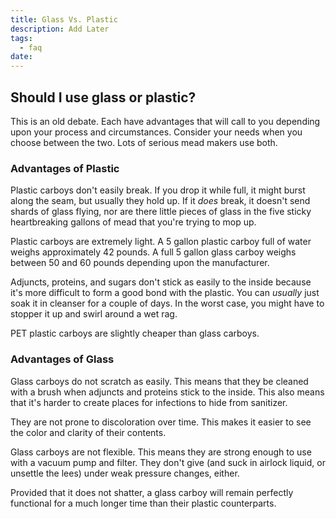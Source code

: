 ```yaml
---
title: Glass Vs. Plastic
description: Add Later
tags:
  - faq
date:
---
```


## Should I use glass or plastic?

This is an old debate. Each have advantages that will call to you depending upon your process and circumstances.
Consider your needs when you choose between the two. Lots of serious mead makers use both.

### Advantages of Plastic

Plastic carboys don't easily break. If you drop it while full, it might burst along the seam, but usually they hold up.
If it _does_ break, it doesn't send shards of glass flying, nor are there little pieces of glass in the five sticky
heartbreaking gallons of mead that you're trying to mop up.

Plastic carboys are extremely light. A 5 gallon plastic carboy full of water weighs approximately 42 pounds. A full 5
gallon glass carboy weighs between 50 and 60 pounds depending upon the manufacturer.

Adjuncts, proteins, and sugars don't stick as easily to the inside because it's more difficult to form a good bond with
the plastic. You can _usually_ just soak it in cleanser for a couple of days. In the worst case, you might have to
stopper it up and swirl around a wet rag.

PET plastic carboys are slightly cheaper than glass carboys.

### Advantages of Glass

Glass carboys do not scratch as easily. This means that they be cleaned with a brush when adjuncts and proteins stick to
the inside. This also means that it's harder to create places for infections to hide from sanitizer.

They are not prone to discoloration over time. This makes it easier to see the color and clarity of their contents.

Glass carboys are not flexible. This means they are strong enough to use with a vacuum pump and filter. They don't give
(and suck in airlock liquid, or unsettle the lees) under weak pressure changes, either.

Provided that it does not shatter, a glass carboy will remain perfectly functional for a much longer time than their
plastic counterparts.
